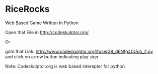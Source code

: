 # RiceRocks
Web Based Game Written In Python

Open that File in http://codeskulptor.org/

Or

goto that Link:
 http://www.codeskulptor.org/#user38_d6Nfg40Uob_2.py
 and click on arrow button indicating play sign

Note: Codeskulptor.org is web based interepter for python
